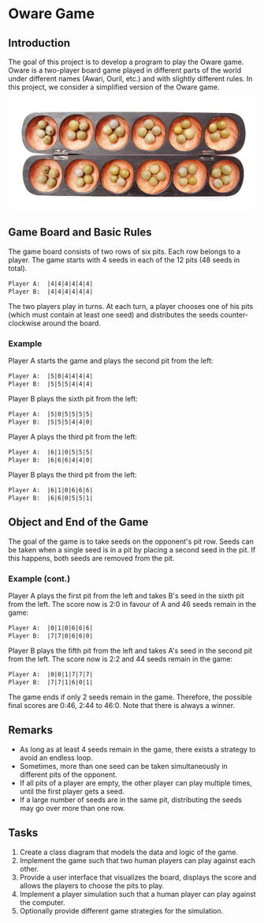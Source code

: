 # Oware Game


## Introduction

The goal of this project is to develop a program to play the Oware game. Oware is a two-player board game played in different parts of the world under different names (Awari, Ouril, etc.) and with slightly different rules. In this project, we consider a simplified version of the Oware game.

![](oware.jpg)


## Game Board and Basic Rules

The game board consists of two rows of six pits. Each row belongs to a player. The game starts with 4 seeds in each of the 12 pits (48 seeds in total).
```
Player A:  |4|4|4|4|4|4|
Player B:  |4|4|4|4|4|4|
```

The two players play in turns. At each turn, a player chooses one of his pits (which must contain at least one seed) and distributes the seeds counter-clockwise around the board.

### Example

Player A starts the game and plays the second pit from the left:
```
Player A:  |5|0|4|4|4|4|
Player B:  |5|5|5|4|4|4|
```

Player B plays the sixth pit from the left:
```
Player A:  |5|0|5|5|5|5|
Player B:  |5|5|5|4|4|0|
```

Player A plays the third pit from the left:
```
Player A:  |6|1|0|5|5|5|
Player B:  |6|6|6|4|4|0|
```

Player B plays the third pit from the left:
```
Player A:  |6|1|0|6|6|6|
Player B:  |6|6|0|5|5|1|
```


## Object and End of the Game

The goal of the game is to take seeds on the opponent's pit row. Seeds can be taken when a single seed is in a pit by placing a second seed in the pit. If this happens, both seeds are removed from the pit.

### Example (cont.)

Player A plays the first pit from the left and takes B's seed in the sixth pit from the left. The score now is 2:0 in favour of A and 46 seeds remain in the game:
```
Player A:  |0|1|0|6|6|6|
Player B:  |7|7|0|6|6|0|
```

Player B plays the fifth pit from the left and takes A's seed in the second pit from the left. The score now is 2:2 and 44 seeds remain in the game:
```
Player A:  |0|0|1|7|7|7|
Player B:  |7|7|1|6|0|1|
```

The game ends if only 2 seeds remain in the game. Therefore, the possible final scores are 0:46, 2:44 to 46:0. Note that there is always a winner.


## Remarks

- As long as at least 4 seeds remain in the game, there exists a strategy to avoid an endless loop.
- Sometimes, more than one seed can be taken simultaneously in different pits of the opponent.
- If all pits of a player are empty, the other player can play multiple times, until the first player gets a seed.
- If a large number of seeds are in the same pit, distributing the seeds may go over more than one row.


## Tasks

1. Create a class diagram that models the data and logic of the game.
2. Implement the game such that two human players can play against each other.
3. Provide a user interface that visualizes the board, displays the score and allows the players to choose the pits to play.
4. Implement a player simulation such that a human player can play against the computer.
5. Optionally provide different game strategies for the simulation.
